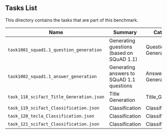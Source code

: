 ## Tasks List 

This directory contains the tasks that are part of this benchmark. 


Name | Summary | Category
---- | ----------- | --------
`task1001_squad1.1_question_generation` | Generating guestions (based on SQuAD 1.1) | Question Generation  
`task1002_squad1.1_answer_generation` | Generating answers to SQuAD 1.1 questions | Answer Generation
`task_118_scifact_Title_Generation.json` | Title Generation | Title_Generation
`task_119_scifact_Classification.json` | Classification | Classification
`task_120_tecla_Classification.json` | Classification | Classification
`task_121_scifact_Classification.json` | Classification | Classification

